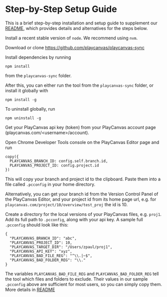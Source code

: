 # Step-by-Step Setup Guide

This is a brief step-by-step installation and setup guide to
supplement our [README](README.md), which
provides details and alternatives for the steps below.

Install a recent stable version of `node`. 
We recommend using `nvm`.

Download or clone https://github.com/playcanvas/playcanvas-sync

Install dependencies by running 
```
npm install
```
from the `playcanvas-sync` folder.

After this, you can either run the tool from the `playcanvas-sync` folder,
or install it globally with
```
npm install -g
```

To uninstall globally, run

```
npm uninstall -g
```
Get your PlayCanvas api key (token) from your PlayCanvas account page
(playcanvas.com/&lt;username&gt;/account).

Open Chrome Developer Tools console on the PlayCanvas Editor page
and run 
```
copy({
  PLAYCANVAS_BRANCH_ID: config.self.branch.id,
  PLAYCANVAS_PROJECT_ID: config.project.id
})
```
This will copy your branch and project id to the clipboard. Paste them
into a file called `.pcconfig` in your home directory.

Alternatively, you can get your branch id from the
Version Control Panel of the PlayCanvas Editor, and
your project id from its home page url, e.g.
for `playcanvas.com/project/10/overview/test_proj` the id is 10.

Create a directory for the local versions of your PlayCanvas files, e.g.
`proj1`. Add its full path to `.pcconfig`, along with your api key.
A sample full `.pcconfig` should look like this:

```
{
  "PLAYCANVAS_BRANCH_ID": "abc",
  "PLAYCANVAS_PROJECT_ID": 10,
  "PLAYCANVAS_TARGET_DIR": "/Users/zpaul/proj1",
  "PLAYCANVAS_API_KEY": "xyz",
  "PLAYCANVAS_BAD_FILE_REG": "^\\.|~$",
  "PLAYCANVAS_BAD_FOLDER_REG": "\\."
}
```
The variables `PLAYCANVAS_BAD_FILE_REG` and `PLAYCANVAS_BAD_FOLDER_REG` tell
the tool which files and folders to exclude. Their values in our
sample `.pcconfig` above are sufficient for most users, so you can simply
copy them. More details in [README](README.md#files-and-folders-to-exclude)
